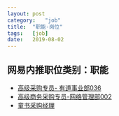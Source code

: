 ```yaml
---
layout:	post
category:	"job"
title:	"职能-岗位"
tags:	[job]
date:	2019-08-02
---
```

## 网易内推职位类别：职能
- [高级采购专员- 有道事业部036](http://mobile.bole.netease.com/bole/boleDetail?id=15225&employeeId=346f03c3cda5f04c&key=all)
- [高级商务采购专员-网络管理部002](http://mobile.bole.netease.com/bole/boleDetail?id=14159&employeeId=346f03c3cda5f04c&key=all)
- [童书采购经理](http://mobile.bole.netease.com/bole/boleDetail?id=14635&employeeId=346f03c3cda5f04c&key=all)
